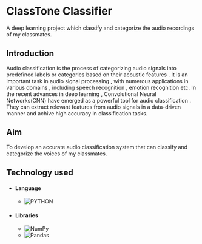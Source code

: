 # ClassTone Classifier
A deep learning project which classify and categorize the audio recordings of my classmates.

## Introduction 
Audio classification is the process of categorizing audio signals into predefined labels or categories based on their acoustic features . It is an important task in audio signal processing , with numerous applications in various domains , including speech recognition , emotion recognition etc.
In the recent advances in deep learning , Convolutional Neural Networks(CNN) have emerged as a powerful tool for audio classification . They can extract relevant features from audio signals in a data-driven manner and achive high accuracy in classification tasks.

## Aim
To develop an accurate audio classification system that can classify and categorize the voices of my classmates.

## Technology used
- #### Language
    - ![PYTHON](https://img.shields.io/badge/Python-FFD43B?style=for-the-badge&logo=python&logoColor=darkgreen)

- #### Libraries
  - ![NumPy](https://img.shields.io/badge/numpy-%23013243.svg?style=for-the-badge&logo=numpy&logoColor=white)
  - ![Pandas](https://img.shields.io/badge/pandas-%23150458.svg?style=for-the-badge&logo=pandas&logoColor=white)


